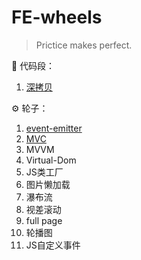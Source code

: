 # FE-wheels

> Prictice makes perfect.

🔩 代码段：

1. [深拷贝](./src/deepClone.md)


⚙️ 轮子：

1. [event-emitter](./event-emitter/)
2. [MVC](./src/MVC)
3. MVVM
4. Virtual-Dom
5. JS类工厂
5. 图片懒加载
6. 瀑布流
7. 视差滚动
8. full page
9. 轮播图
10. JS自定义事件
